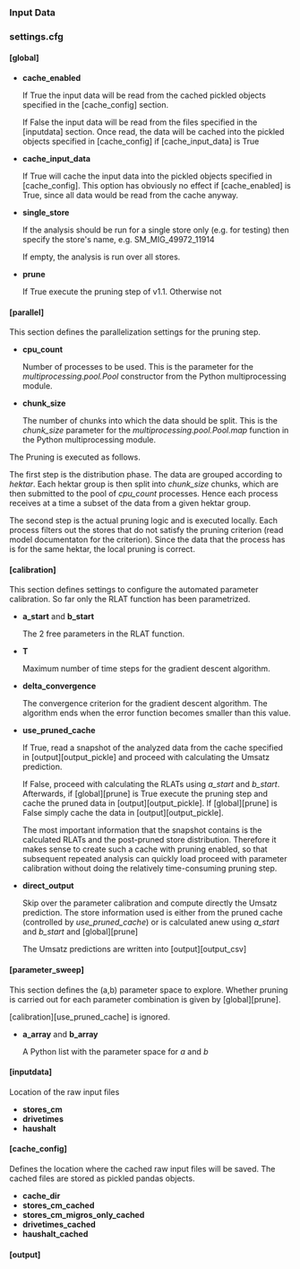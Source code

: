 
### Input Data


### settings.cfg

#### [global]

 - **cache_enabled**

      If True the input data will be read from the cached pickled
      objects specified in the [cache_config] section.

      If False the input data will be read from the files specified in
      the [inputdata] section. Once read, the data will be cached into
      the pickled objects specified in [cache_config] if [cache_input_data] is True

 - **cache_input_data**

      If True will cache the input data into the pickled objects specified
      in [cache_config]. This option has obviously no effect if [cache_enabled] is True,
      since all data would be read from the cache anyway.

 - **single_store**

      If the analysis should be run for a single store only (e.g.
      for testing) then specify the store's name, e.g. SM_MIG_49972_11914

      If empty, the analysis is run over all stores.

 - **prune**

      If True execute the pruning step of v1.1. Otherwise not

#### [parallel]

 This section defines the parallelization settings for the pruning step.

 - **cpu_count**

    Number of processes to be used.
    This is the parameter for the *multiprocessing.pool.Pool* constructor
    from the Python multiprocessing module.

 - **chunk_size**

    The number of chunks into which the data should be split.
    This is the *chunk_size* parameter for the *multiprocessing.pool.Pool.map*
    function in the Python multiprocessing module.

 The Pruning is executed as follows.

 The first step is the distribution phase. The data are grouped according to *hektar*. Each hektar group
 is then split into *chunk_size* chunks, which are then submitted to the
 pool of *cpu_count* processes. Hence each process receives at a time a subset
 of the data from a given hektar group.

 The second step is the actual pruning logic and is executed locally.
 Each process filters out the stores that do not satisfy the pruning
 criterion (read model documentaton for the criterion). Since the data
 that the process has is for the same hektar, the local pruning is correct.

#### [calibration]

 This section defines settings to configure the automated parameter
 calibration. So far only the RLAT function has been parametrized.

 - **a_start** and **b_start**

    The 2 free parameters in the RLAT function.

 - **T**

    Maximum number of time steps for the gradient descent algorithm.

 - **delta_convergence**

    The convergence criterion for the gradient descent algorithm.
    The algorithm ends when the error function becomes smaller than this value.

 - **use_pruned_cache**

    If True, read a snapshot of the analyzed data from the cache specified
    in [output][output_pickle] and proceed with calculating the Umsatz prediction.

    If False, proceed with calculating the RLATs using *a_start* and *b_start*.
    Afterwards, if [global][prune] is True execute the pruning step and cache
    the pruned data in [output][output_pickle]. If [global][prune] is False simply
    cache the data in [output][output_pickle].

    The most important information that the snapshot contains is the calculated RLATs
    and the post-pruned store distribution. Therefore it makes sense to create such
    a cache with pruning enabled, so that subsequent repeated analysis can quickly
    load proceed with parameter calibration without doing the relatively time-consuming
    pruning step.

 - **direct_output**

    Skip over the parameter calibration and compute directly the Umsatz prediction.
    The store information used is either from the pruned cache (controlled by *use_pruned_cache*)
    or is calculated anew using *a_start* and *b_start* and [global][prune]

    The Umsatz predictions are written into [output][output_csv]

#### [parameter_sweep]

 This section defines the (a,b) parameter space to explore. Whether pruning is carried out
 for each parameter combination is given by [global][prune].

 [calibration][use_pruned_cache] is ignored.

 - **a_array** and **b_array**

    A Python list with the parameter space for *a* and *b*

#### [inputdata]

 Location of the raw input files

 - **stores_cm**
 - **drivetimes**
 - **haushalt**

#### [cache_config]

 Defines the location where the cached raw input files will be saved.
 The cached files are stored as pickled pandas objects.

 - **cache_dir**
 - **stores_cm_cached**
 - **stores_cm_migros_only_cached**
 - **drivetimes_cached**
 - **haushalt_cached**

#### [output]

